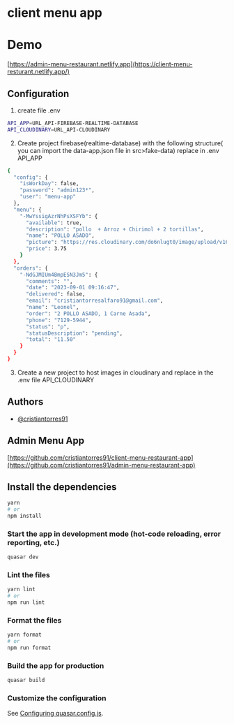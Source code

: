 # client menu app 


# Demo

[https://admin-menu-restaurant.netlify.app](https://client-menu-resturant.netlify.app/)

## Configuration
1. create file .env
 ```bash
API_APP=URL_API-FIREBASE-REALTIME-DATABASE
API_CLOUDINARY=URL_API-CLOUDINARY
```
2. Create project firebase(realtime-database) with the following structure(
you can import the data-app.json file in src>fake-data) replace in .env API_APP
```bash
{
  "config": {
    "isWorkDay": false,
    "password": "admin123*",
    "user": "menu-app"
  },
  "menu": {
    "-MwYssigAzrNhPsXSFYb": {
      "available": true,
      "description": "pollo  + Arroz + Chirimol + 2 tortillas",
      "name": "POLLO ASADO",
      "picture": "https://res.cloudinary.com/do6nlugt0/image/upload/v1645574624/hvm8olm2thdbd0rr2u4a.jpg",
      "price": 3.75
    }
  },
  "orders": {
    "-NdGJMIUm4BmpESN3Jm5": {
      "comments": "",
      "date": "2023-09-01 09:16:47",
      "delivered": false,
      "email": "cristiantorresalfaro91@gmail.com",
      "name": "Leonel",
      "order": "2 POLLO ASADO, 1 Carne Asada",
      "phone": "7129-5944",
      "status": "p",
      "statusDescription": "pending",
      "total": "11.50"
    }
  }
}
```
3. Create a new project to host images in cloudinary and replace in the .env file API_CLOUDINARY

## Authors

- [@cristiantorres91](https://www.github.com/cristiantorres91)

## Admin Menu App 
[https://github.com/cristiantorres91/client-menu-restaurant-app](https://github.com/cristiantorres91/admin-menu-restaurant-app)

## Install the dependencies
```bash
yarn
# or
npm install
```

### Start the app in development mode (hot-code reloading, error reporting, etc.)
```bash
quasar dev
```


### Lint the files
```bash
yarn lint
# or
npm run lint
```


### Format the files
```bash
yarn format
# or
npm run format
```



### Build the app for production
```bash
quasar build
```

### Customize the configuration
See [Configuring quasar.config.js](https://v2.quasar.dev/quasar-cli-vite/quasar-config-js).
